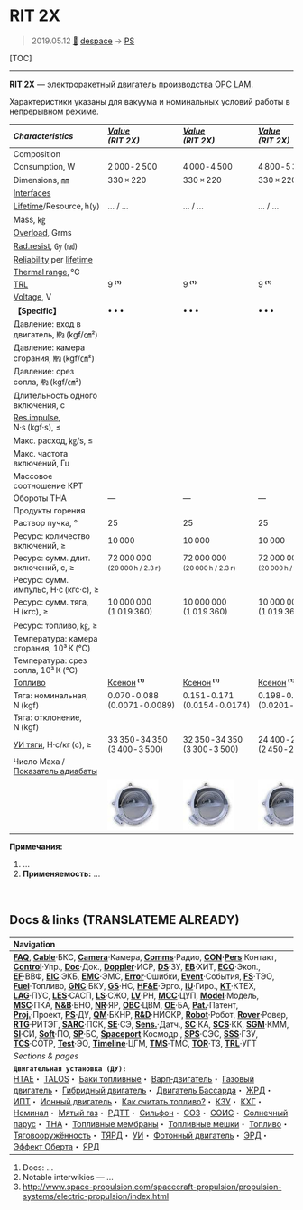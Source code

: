 # RIT 2X
> 2019.05.12 [🚀](../index/index.md) [despace](index.md) → [PS](ps.md)

[TOC]

---

**RIT 2X** — электроракетный [двигатель](ps.md) производства [OPC LAM](zz_opc_lam.md).

Характеристики указаны для вакуума и номинальных условий работы в непрерывном режиме.

|*Characteristics*|*[Value](si.md)<br> (RIT 2X)*|*[Value](si.md)<br> (RIT 2X)*|*[Value](si.md)<br> (RIT 2X)*|
|:--|:--|:--|:--|
|Composition| | | |
|Consumption, W|2 000 ‑ 2 500|4 000 ‑ 4 500|4 800 ‑ 5 300|
|Dimensions, ㎜|330 × 220|330 × 220|330 × 220|
|[Interfaces](interface.md)| | | |
|[Lifetime](lifetime.md)/Resource, h(y)|… / …|… / …|… / …|
|Mass, ㎏| | | |
|[Overload](vibration.md), Grms| | | |
|[Rad.resist](ion_rad.md), ㏉ (㎭)| | | |
|[Reliability](qm.md) per [lifetime](lifetime.md)| | | |
|[Thermal range](tcs.md), ℃| | | |
|[TRL](trl.md)|9 **⁽¹⁾**|9 **⁽¹⁾**|9 **⁽¹⁾**|
|[Voltage](voltage.md), V| | | |
|**【Specific】**|• • •|• • •|• • •|
|Давление: вход в двигатель, ㎫ (kgf/㎝²)| | | |
|Давление: камера сгорания, ㎫ (kgf/㎝²)| | | |
|Давление: срез сопла, ㎫ (kgf/㎝²)| | | |
|Длительность одного включения, с| | | |
|[Res.impulse](ing.md), N·s (kgf·s), ≤| | | |
|Макс. расход, ㎏/s, ≤| | | |
|Макс. частота включений, Гц| | | |
|Массовое соотношение КРТ| | | |
|Обороты ТНА|—|—|—|
|Продукты горения| | | |
|Раствор пучка, °|25|25|25|
|Ресурс: количество включений, ≥|10 000|10 000|10 000|
|Ресурс: сумм. длит. включений, c, ≥|72 000 000<br> <small>(20 000 h / 2.3 г)</small>|72 000 000<br> <small>(20 000 h / 2.3 г)</small>|72 000 000<br> <small>(20 000 h / 2.3 г)</small>|
|Ресурс: сумм. импульс, Н·с (кгс·с), ≥| |
|Ресурс: сумм. тяга, Н (кгс), ≥|10 000 000<br> (1 019 360)|10 000 000<br> (1 019 360)|10 000 000<br> (1 019 360)|
|Ресурс: топливо, ㎏, ≥| | | |
|Температура: камера сгорания, 10³ К (℃)| | | |
|Температура: срез сопла, 10³ К (℃)| | | |
|[Топливо](fuel.md)|[Ксенон](ксенон.md) **⁽¹⁾**|[Ксенон](ксенон.md) **⁽¹⁾**|[Ксенон](ксенон.md) **⁽¹⁾**|
|Тяга: номинальная, N (kgf)|0.070 ‑ 0.088<br> (0.0071 ‑ 0.0089)|0.151 ‑ 0.171<br> (0.0154 ‑ 0.0174)|0.198 ‑ 0.215<br> (0.0201 ‑ 0.0219)|
|Тяга: отклонение, N (kgf)| | | |
|[УИ тяги](isp.md), Н·с/кг (с), ≥|33 350 ‑ 34 350<br> (3 400 ‑ 3 500)|32 350 ‑ 34 350<br> (3 300 ‑ 3 500)|24 400 ‑ 27 000<br> (2 450 ‑ 2 750)|
|Число Маха / [Показатель адиабаты](heat_cr.md)| | | |
| |[![](f/ps/r/rit_2x_ion_thruster_thumb.jpg)](f/ps/r/rit_2x_ion_thruster.jpg)|[![](f/ps/r/rit_2x_ion_thruster_thumb.jpg)](f/ps/r/rit_2x_ion_thruster.jpg)|[![](f/ps/r/rit_2x_ion_thruster_thumb.jpg)](f/ps/r/rit_2x_ion_thruster.jpg)|

**Примечания:**

   1. …
   1. **Применяемость:** …



<p style="page-break-after:always"> </p>

## Docs & links (TRANSLATEME ALREADY)
|Navigation|
|:--|
|**[FAQ](faq.md)**, **[Cable](cable.md)**·БКС, **[Camera](cam.md)**·Камера, **[Comms](comms.md)**·Радио, **[CON](contact.md)·[Pers](person.md)**·Контакт, **[Control](control.md)**·Упр., **[Doc](doc.md)**·Док., **[Doppler](doppler.md)**·ИСР, **[DS](ds.md)**·ЗУ, **[EB](eb.md)**·ХИТ, **[ECO](ecology.md)**·Экол., **[EF](ef.md)**·ВВФ, **[ElC](elc.md)**·ЭКБ, **[EMC](emc.md)**·ЭМС, **[Error](error.md)**·Ошибки, **[Event](event.md)**·События, **[FS](fs.md)**·ТЭО, **[Fuel](fuel.md)**·Топливо, **[GNC](gnc.md)**·БКУ, **[GS](scs.md)**·НС, **[HF&E](hfe.md)**·Эрго., **[IU](iu.md)**·Гиро., **[KT](kt.md)**·КТЕХ, **[LAG](lag.md)**·ПУC, **[LES](les.md)**·САСП, **[LS](ls.md)**·СЖО, **[LV](lv.md)**·РН, **[MCC](mcc.md)**·ЦУП, **[Model](model.md)**·Модель, **[MSC](sc.md)**·ПКА, **[N&B](nnb.md)**·БНО, **[NR](nr.md)**·ЯР, **[OBC](obc.md)**·ЦВМ, **[OE](oe.md)**·БА, **[Pat.](патент.md)**·Патент, **[Proj.](project.md)**·Проект, **[PS](ps.md)**·ДУ, **[QM](qm.md)**·БКНР, **[R&D](rnd.md)**·НИОКР, **[Robot](robotics.md)**·Робот, **[Rover](rover.md)**·Ровер, **[RTG](rtg.md)**·РИТЭГ, **[SARC](sarc.md)**·ПСК, **[SE](se.md)**·СЭ, **[Sens.](sensor.md)**·Датч., **[SC](sc.md)**·КА, **[SCS](scs.md)**·КК, **[SGM](sgm.md)**·КММ, **[SI](si.md)**·СИ, **[Soft](soft.md)**·ПО, **[SP](sp.md)**·БС, **[Spaceport](spaceport.md)**·Космодр., **[SPS](sps.md)**·СЭС, **[SSS](sss.md)**·ГЗУ, **[TCS](tcs.md)**·СОТР, **[Test](test.md)**·ЭО, **[Timeline](timeline.md)**·ЦГМ, **[TMS](tms.md)**·ТМС, **[TOR](tor.md)**·ТЗ, **[TRL](trl.md)**·УГТ|
|*Sections & pages*|
|**`Двигательная установка (ДУ):`**<br> [HTAE](htae.md)・ [TALOS](talos.md)・ [Баки топливные](fuel_tank.md)・ [Варп‑двигатель](warp_drive.md)・ [Газовый двигатель](cgt.md)・ [Гибридный двигатель](гбрд.md)・ [Двигатель Бассарда](bussard_ramjet.md)・ [ЖРД](lpr.md)・ [ИПТ](ing.md)・ [Ионный двигатель](иод.md)・ [Как считать топливо?](si.md)・ [КЗУ](cinu.md)・ [КХГ](cgs.md)・ [Номинал](nominal.md)・ [Мятый газ](exhsteam.md)・ [РДТТ](spr.md)・ [Сильфон](сильфон.md)・ [СОЗ](соз.md)・ [СОИС](соис.md)・ [Солнечный парус](солнечный_парус.md)・ [ТНА](turbopump.md)・ [Топливные мембраны](топливные_мембраны.md)・ [Топливные мешки](топливные_мешки.md)・ [Топливо](fuel.md)・ [Тяговооружённость](ttwr.md)・ [ТЯРД](тярд.md)・ [УИ](isp.md)・ [Фотонный двигатель](фотонный_двигатель.md)・ [ЭРД](epsp.md)・ [Эффект Оберта](oberth_eff.md)・ [ЯРД](ntr.md)|

   1. Docs: …
   1. Notable interwikies — …
   1. <http://www.space-propulsion.com/spacecraft-propulsion/propulsion-systems/electric-propulsion/index.html>
